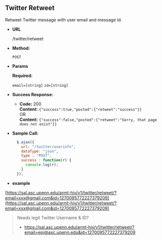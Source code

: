 **Twitter Retweet**
----
  Retweet Twitter message with user email and message id. 
 

* **URL**

  /twitter/retweet

* **Method:**

  `POST`

*  **Params**

   **Required:**

   `email=[string]`
   `id=[string]`

* **Success Response:**

  * **Code:** 200 <br />
    **Content:** `{"success":true,"posted":{"retweet":"success"}}`<br />
     OR <br />
    **Content:** `{"success":false,"posted":{"retweet":"Sorry, that page does not exist"}}`

* **Sample Call:**

  ```javascript
    $.ajax({
      url: "/twitter/userinfo",
      dataType: "json",
      type : "POST",
      success : function(r) {
        console.log(r);
      }
    });
  ```
  
  
* **example**

[https://sal.asc.upenn.edu/armt-hiv/v1/twitter/retweet/?email=xxx@gmail.com&id=1270095772227379209](https://sal.asc.upenn.edu/armt-hiv/v1/twitter/retweet/?email=xxx@gmail.com&id=1270095772227379209)


> Needs legit Twitter Username & ID?
> 
> - https://sal.asc.upenn.edu/armt-hiv/v1/twitter/retweet/?email=epj@asc.upenn.edu&id=1270095772227379209
